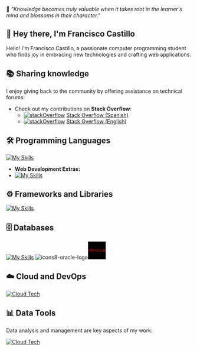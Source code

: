 
🔭 *"Knowledge becomes truly valuable when it takes root in the learner's mind and blossoms in their character."*

## 👋 Hey there, I'm Francisco Castillo

Hello! I'm Francisco Castillo, a passionate computer programming student who finds joy in embracing new technologies and crafting web applications. 

## 📚 Sharing knowledge 

 I enjoy giving back to the community by offering assistance on technical forums:
 
- Check out my contributions on **Stack Overflow**:
  - [![stackOverflow](https://skillicons.dev/icons?i=stackoverflow&theme=light)](https://skillicons.dev) [Stack Overflow (Spanish)](https://es.stackoverflow.com/users/207561)
  - [![stackOverflow](https://skillicons.dev/icons?i=stackoverflow)](https://skillicons.dev) [Stack Overflow (English)](https://stackoverflow.com/users/15246430)

## 🛠️ Programming Languages

[![My Skills](https://skillicons.dev/icons?i=js,python,c,cpp,java)](https://skillicons.dev)

- **Web Development Extras:**
 - [![My Skills](https://skillicons.dev/icons?i=html,css)](https://skillicons.dev)

## ⚙️ Frameworks and Libraries
[![My Skills](https://skillicons.dev/icons?i=react,nextjs,nodejs,express,django,flask,tailwind,electron)](https://skillicons.dev)

## 🗄️ Databases
[![My Skills](https://skillicons.dev/icons?i=mongodb,postgresql,mysql)](https://skillicons.dev)
![icons8-oracle-logo](https://github.com/user-attachments/assets/d3820718-7c8e-4ee4-88c6-d544770c2d58)<svg xmlns="http://www.w3.org/2000/svg" xmlns:xlink="http://www.w3.org/1999/xlink" viewBox="0,0,256,256" width="48px" height="48px" fill-rule="nonzero"><g fill="#000000" fill-rule="nonzero" stroke="none" stroke-width="1" stroke-linecap="butt" stroke-linejoin="miter" stroke-miterlimit="10" stroke-dasharray="" stroke-dashoffset="0" font-family="none" font-weight="none" font-size="none" text-anchor="none" style="mix-blend-mode: normal"><path d="M0,256v-256h256v256z" id="bgRectangle"></path></g><g fill="#ef0f14" fill-rule="nonzero" stroke="none" stroke-width="1" stroke-linecap="butt" stroke-linejoin="miter" stroke-miterlimit="10" stroke-dasharray="" stroke-dashoffset="0" font-family="none" font-weight="none" font-size="none" text-anchor="none" style="mix-blend-mode: normal"><g transform="scale(5.33333,5.33333)"><path d="M2.861,21.998h2.917c1.05,0 2.261,0.896 2.261,2c0,1.104 -1.21,2 -2.261,2h-2.917c-1.05,0 -1.861,-0.895 -1.861,-2c0,-1.105 0.811,-2 1.861,-2zM43.021,20.998c-1.401,0 -2.521,1.343 -2.521,3c0,1.657 1.13,3 2.521,3h4.019l0.96,-1h-5c-0.898,-0.047 -1.289,-0.638 -1.5,-1.5h5.54l0.96,-1h-6.5c0.213,-0.861 0.592,-1.495 1.5,-1.5h4.04l0.96,-1zM34,20.998v5.426c0,0.148 0.095,0.292 0.201,0.402c0.106,0.11 0.249,0.172 0.405,0.172l3.934,0.002l1,-1l-4.54,-0.002v-4.998zM27.842,20.998c-1.591,0 -2.851,1.346 -2.851,3.003c0,1.657 1.26,2.997 2.851,2.997l3.649,-0.012l1.149,-0.988h-4.819c-1.05,0 -1.84,-0.894 -1.84,-1.999c0,-1.105 0.79,-2.001 1.84,-2.001l3.689,0.016l1.13,-1.016zM21,20.998c-0.258,0 -0.522,0.215 -0.67,0.483l-2.83,5.517h1l2.5,-5l1.691,3h-2.651l0.941,0.98l2.181,-0.006l0.658,1.025l1.081,-0.009l-3.277,-5.507c-0.23,-0.369 -0.374,-0.483 -0.624,-0.483zM10,20.998v6h1v-5h3c0.515,0 1,0.464 1,1c0,0.536 -0.485,1 -1,1h-2.5l3.481,3h1.519l-2.5,-2l0.337,-0.009c0.74,0.001 1.663,-0.87 1.663,-1.991c0,-1.121 -0.687,-1.986 -1.553,-2zM2.882,20.998c-1.591,0 -2.882,1.344 -2.882,3c0,1.656 1.291,3 2.882,3h2.878c1.591,0 3.24,-1.343 3.24,-3c0,-1.657 -1.649,-3 -3.24,-3z"></path></g></g></svg>

## ☁️ Cloud and DevOps

[![Cloud Tech](https://skillicons.dev/icons?i=aws,gcp,cloudflare,nginx,linux,ubuntu,git)](https://skillicons.dev)

## 📊 Data Tools
Data analysis and management are key aspects of my work:

[![Cloud Tech](https://skillicons.dev/icons?i=anaconda,elasticsearch,latex,regex,sklearn)](https://skillicons.dev)
